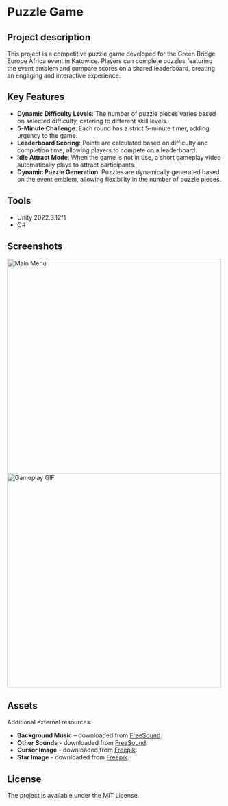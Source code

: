 # Puzzle Game

## Project description
This project is a competitive puzzle game developed for the Green Bridge Europe Africa event in Katowice. Players can complete puzzles featuring the event emblem and compare scores on a shared leaderboard, creating an engaging and interactive experience.

## Key Features
- **Dynamic Difficulty Levels**: The number of puzzle pieces varies based on selected difficulty, catering to different skill levels.
- **5-Minute Challenge**: Each round has a strict 5-minute timer, adding urgency to the game.
- **Leaderboard Scoring**: Points are calculated based on difficulty and completion time, allowing players to compete on a leaderboard.
- **Idle Attract Mode**: When the game is not in use, a short gameplay video automatically plays to attract participants.
- **Dynamic Puzzle Generation**: Puzzles are dynamically generated based on the event emblem, allowing flexibility in the number of puzzle pieces.

## Tools
- Unity 2022.3.12f1
- C#

## Screenshots
<img src="Images/MainMenu.png" alt="Main Menu" width="500"/>
<img src="Images/PromoVideo.gif" alt="Gameplay GIF" width="500"/>

## Assets
Additional external resources:

- **Background Music** – downloaded from [FreeSound](https://freesound.org/people/universfield/sounds/749933/).
- **Other Sounds** - downloaded from [FreeSound](https://freesound.org/people/ryusa/sounds/531132/).
- **Cursor Image** - downloaded from [Freepik](https://pl.freepik.com/darmowe-wektory/czerwony-i-zolty-zestaw-kursora_1538082.htm#fromView=search&page=1&position=50&uuid=a50502a5-5c4f-4546-91c3-7c72cc32a53e).
- **Star Image** - downloaded from [Freepik](https://pl.freepik.com/darmowe-wektory/3d-metalowa-gwiazda-na-bialym-tle_31747695.htm#fromView=search&page=1&position=2&uuid=ee9b3ec4-14cf-4704-9fd9-bd231a7973c0).

## License
The project is available under the MIT License.
